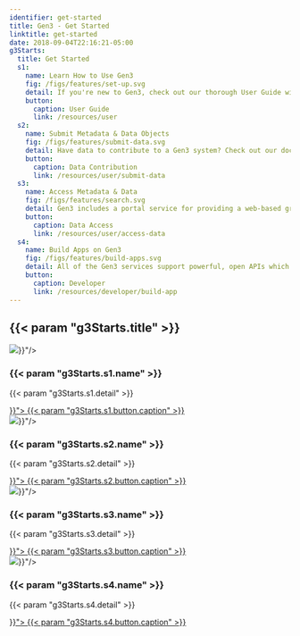 ```yaml
---
identifier: get-started
title: Gen3 - Get Started
linktitle: get-started
date: 2018-09-04T22:16:21-05:00
g3Starts:
  title: Get Started
  s1:
    name: Learn How to Use Gen3
    fig: /figs/features/set-up.svg
    detail: If you're new to Gen3, check out our thorough User Guide with tutorials on how to submit data, access it, and analyze it, including some tips and tricks for formatting submissions, understanding the data model, sending queries, and using the API to programmatically interact with data resources using Gen3.
    button:
      caption: User Guide
      link: /resources/user
  s2:
    name: Submit Metadata & Data Objects
    fig: /figs/features/submit-data.svg
    detail: Have data to contribute to a Gen3 system? Check out our documentation on how to submit metadata or data objects for ingestion.
    button:
      caption: Data Contribution
      link: /resources/user/submit-data
  s3:
    name: Access Metadata & Data
    fig: /figs/features/search.svg
    detail: Gen3 includes a portal service for providing a web-based graphical user interface for interacting with a Gen3 data commons within a standard web-browser. The portal is an interactive website that allows users to explore, submit, download and analyze data. The data portal utilizes the public APIs offered by the data commons as a demonstration of the power of Gen3.
    button:
      caption: Data Access
      link: /resources/user/access-data
  s4:
    name: Build Apps on Gen3
    fig: /figs/features/build-apps.svg
    detail: All of the Gen3 services support powerful, open APIs which allow them to interact with each other and external users. These APIs enable extensible application development for future services, tools, and users, making what you can do with your data and how you display it to users virtually boundless.
    button:
      caption: Developer
      link: /resources/developer/build-app
---
```


<section class="g3-bg__solight">
  <h1 class="g3-text__center g3-space__padding-md-top-bottom g3-mb-hide">{{< param "g3Starts.title" >}}</h1>
</section>

<section>
  <div class="g3-inner-wrapper g3-space__padding-md-top g3-space__padding-lg-bottom g3-mb-space__padding-lg-top g3-mb-space__padding-lg-bottom">
    <div class="g3-table g3-space__margin-lg-bottom g3-mb-space__margin-lg-bottom">
      <div class="g3-col__50 g3-text__center g3-space__padding-sm-left-right">
        <img class="g3-space__margin-sm-bottom" src="{{< param "g3Starts.s1.fig" >}}"/>
        <h3 class="g3-space__margin-sm-bottom">
          {{< param "g3Starts.s1.name" >}}
        </h3>
        <p class="g3-space__margin-sm-bottom g3-text__desktop-left">
          {{< param "g3Starts.s1.detail" >}}
        </p>
        <a class="g3-button g3-button--primary g3-align__bottom" href="{{< param "g3Starts.s1.button.link" >}}">
          {{< param "g3Starts.s1.button.caption" >}}
        </a>
      </div>
      <div class="g3-col__50 g3-text__center g3-space__padding-sm-left-right">
        <img class="g3-space__margin-sm-bottom" src="{{< param "g3Starts.s2.fig" >}}"/>
        <h3 class="g3-space__margin-sm-bottom">
          {{< param "g3Starts.s2.name" >}}
        </h3>
        <p class="g3-space__margin-sm-bottom g3-text__desktop-left">
          {{< param "g3Starts.s2.detail" >}}
        </p>
        <a class="g3-button g3-button--primary g3-align__bottom" href="{{< param "g3Starts.s2.button.link" >}}">
          {{< param "g3Starts.s2.button.caption" >}}
        </a>
      </div>
    </div>
    <div class="g3-table g3-space__margin-lg-bottom g3-mb-space__margin-lg-bottom">
      <div class="g3-col__50 g3-text__center g3-space__padding-sm-left-right">
        <img class="g3-space__margin-sm-bottom" src="{{< param "g3Starts.s3.fig" >}}"/>
        <h3 class="g3-space__margin-sm-bottom">
          {{< param "g3Starts.s3.name" >}}
        </h3>
        <p class="g3-space__margin-sm-bottom g3-text__desktop-left">
          {{< param "g3Starts.s3.detail" >}}
        </p>
        <a class="g3-button g3-button--primary g3-align__bottom" href="{{< param "g3Starts.s3.button.link" >}}">
          {{< param "g3Starts.s3.button.caption" >}}
        </a>
      </div>
      <div class="g3-col__50 g3-text__center g3-space__padding-sm-left-right">
        <img class="g3-space__margin-sm-bottom" src="{{< param "g3Starts.s4.fig" >}}"/>
        <h3 class="g3-space__margin-sm-bottom">
          {{< param "g3Starts.s4.name" >}}
        </h3>
        <p class="g3-space__margin-sm-bottom g3-text__desktop-left">
          {{< param "g3Starts.s4.detail" >}}
        </p>
        <a class="g3-button g3-button--primary g3-align__bottom" href="{{< param "g3Starts.s4.button.link" >}}">
          {{< param "g3Starts.s4.button.caption" >}}
        </a>
      </div>
    </div>
  </div>
</section>
